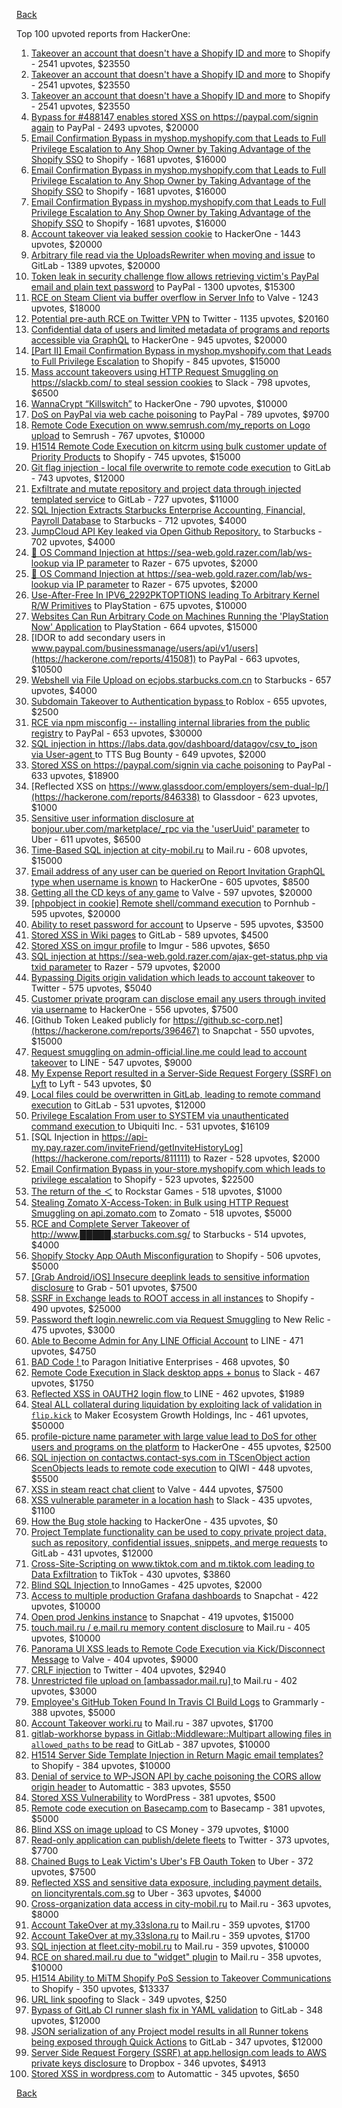 [Back](../README.md)

Top 100 upvoted reports from HackerOne:

1. [Takeover an account that doesn't have a Shopify ID and more](https://hackerone.com/reports/867513) to Shopify - 2541 upvotes, $23550
2. [Takeover an account that doesn't have a Shopify ID and more](https://hackerone.com/reports/867513) to Shopify - 2541 upvotes, $23550
3. [Takeover an account that doesn't have a Shopify ID and more](https://hackerone.com/reports/867513) to Shopify - 2541 upvotes, $23550
4. [Bypass for #488147 enables stored XSS on https://paypal.com/signin again](https://hackerone.com/reports/510152) to PayPal - 2493 upvotes, $20000
5. [Email Confirmation Bypass in myshop.myshopify.com that Leads to Full Privilege Escalation to Any Shop Owner by Taking Advantage of the Shopify SSO](https://hackerone.com/reports/791775) to Shopify - 1681 upvotes, $16000
6. [Email Confirmation Bypass in myshop.myshopify.com that Leads to Full Privilege Escalation to Any Shop Owner by Taking Advantage of the Shopify SSO](https://hackerone.com/reports/791775) to Shopify - 1681 upvotes, $16000
7. [Email Confirmation Bypass in myshop.myshopify.com that Leads to Full Privilege Escalation to Any Shop Owner by Taking Advantage of the Shopify SSO](https://hackerone.com/reports/791775) to Shopify - 1681 upvotes, $16000
8. [Account takeover via leaked session cookie](https://hackerone.com/reports/745324) to HackerOne - 1443 upvotes, $20000
9. [Arbitrary file read via the UploadsRewriter when moving and issue](https://hackerone.com/reports/827052) to GitLab - 1389 upvotes, $20000
10. [Token leak in security challenge flow allows retrieving victim's PayPal email and plain text password](https://hackerone.com/reports/739737) to PayPal - 1300 upvotes, $15300
11. [RCE on Steam Client via buffer overflow in Server Info](https://hackerone.com/reports/470520) to Valve - 1243 upvotes, $18000
12. [Potential pre-auth RCE on Twitter VPN](https://hackerone.com/reports/591295) to Twitter - 1135 upvotes, $20160
13. [Confidential data of users and limited metadata of programs and reports accessible via GraphQL](https://hackerone.com/reports/489146) to HackerOne - 945 upvotes, $20000
14. [[Part II] Email Confirmation Bypass in myshop.myshopify.com that Leads to Full Privilege Escalation](https://hackerone.com/reports/796808) to Shopify - 845 upvotes, $15000
15. [Mass account takeovers using HTTP Request Smuggling on https://slackb.com/ to steal session cookies](https://hackerone.com/reports/737140) to Slack - 798 upvotes, $6500
16. [WannaCrypt “Killswitch”](https://hackerone.com/reports/228648) to HackerOne - 790 upvotes, $10000
17. [DoS on PayPal via web cache poisoning](https://hackerone.com/reports/622122) to PayPal - 789 upvotes, $9700
18. [Remote Code Execution on www.semrush.com/my_reports on Logo upload](https://hackerone.com/reports/403417) to Semrush - 767 upvotes, $10000
19. [H1514 Remote Code Execution on kitcrm using bulk customer update of Priority Products](https://hackerone.com/reports/422944) to Shopify - 745 upvotes, $15000
20. [Git flag injection - local file overwrite to remote code execution](https://hackerone.com/reports/658013) to GitLab - 743 upvotes, $12000
21. [Exfiltrate and mutate repository and project data through injected templated service](https://hackerone.com/reports/446585) to GitLab - 727 upvotes, $11000
22. [SQL Injection Extracts Starbucks Enterprise Accounting, Financial, Payroll Database](https://hackerone.com/reports/531051) to Starbucks - 712 upvotes, $4000
23. [JumpCloud API Key leaked via Open Github Repository.](https://hackerone.com/reports/716292) to Starbucks - 702 upvotes, $4000
24. [🐞 OS Command Injection at https://sea-web.gold.razer.com/lab/ws-lookup via IP parameter](https://hackerone.com/reports/821962) to Razer - 675 upvotes, $2000
25. [🐞 OS Command Injection at https://sea-web.gold.razer.com/lab/ws-lookup via IP parameter](https://hackerone.com/reports/821962) to Razer - 675 upvotes, $2000
26. [Use-After-Free In IPV6_2292PKTOPTIONS leading To Arbitrary Kernel R/W Primitives](https://hackerone.com/reports/826026) to PlayStation - 675 upvotes, $10000
27. [Websites Can Run Arbitrary Code on Machines Running the 'PlayStation Now' Application](https://hackerone.com/reports/873614) to PlayStation - 664 upvotes, $15000
28. [IDOR to add secondary users in www.paypal.com/businessmanage/users/api/v1/users](https://hackerone.com/reports/415081) to PayPal - 663 upvotes, $10500
29. [Webshell via File Upload on ecjobs.starbucks.com.cn](https://hackerone.com/reports/506646) to Starbucks - 657 upvotes, $4000
30. [Subdomain Takeover to Authentication bypass ](https://hackerone.com/reports/335330) to Roblox - 655 upvotes, $2500
31. [RCE via npm misconfig -- installing internal libraries from the public registry](https://hackerone.com/reports/925585) to PayPal - 653 upvotes, $30000
32. [SQL injection in https://labs.data.gov/dashboard/datagov/csv_to_json via User-agent ](https://hackerone.com/reports/297478) to TTS Bug Bounty - 649 upvotes, $2000
33. [Stored XSS on https://paypal.com/signin via cache poisoning](https://hackerone.com/reports/488147) to PayPal - 633 upvotes, $18900
34. [Reflected XSS on https://www.glassdoor.com/employers/sem-dual-lp/](https://hackerone.com/reports/846338) to Glassdoor - 623 upvotes, $1000
35. [Sensitive user information disclosure at bonjour.uber.com/marketplace/_rpc via the 'userUuid' parameter](https://hackerone.com/reports/542340) to Uber - 611 upvotes, $6500
36. [Time-Based SQL injection at city-mobil.ru](https://hackerone.com/reports/868436) to Mail.ru - 608 upvotes, $15000
37. [Email address of any user can be queried on Report Invitation GraphQL type when username is known](https://hackerone.com/reports/792927) to HackerOne - 605 upvotes, $8500
38. [Getting all the CD keys of any game](https://hackerone.com/reports/391217) to Valve - 597 upvotes, $20000
39. [[phpobject in cookie] Remote shell/command execution](https://hackerone.com/reports/141956) to Pornhub - 595 upvotes, $20000
40. [Ability to reset password for account](https://hackerone.com/reports/322985) to Upserve  - 595 upvotes, $3500
41. [Stored XSS in Wiki pages](https://hackerone.com/reports/526325) to GitLab - 589 upvotes, $4500
42. [Stored XSS on imgur profile](https://hackerone.com/reports/484434) to Imgur - 586 upvotes, $650
43. [SQL injection at https://sea-web.gold.razer.com/ajax-get-status.php via txid parameter](https://hackerone.com/reports/819738) to Razer - 579 upvotes, $2000
44. [Bypassing Digits origin validation which leads to account takeover](https://hackerone.com/reports/129873) to Twitter - 575 upvotes, $5040
45. [Customer private program can disclose email any users through invited via username](https://hackerone.com/reports/807448) to HackerOne - 556 upvotes, $7500
46. [Github Token Leaked publicly for https://github.sc-corp.net](https://hackerone.com/reports/396467) to Snapchat - 550 upvotes, $15000
47. [Request smuggling on admin-official.line.me could lead to account takeover](https://hackerone.com/reports/740037) to LINE - 547 upvotes, $9000
48. [My Expense Report resulted in a Server-Side Request Forgery (SSRF) on Lyft](https://hackerone.com/reports/885975) to Lyft - 543 upvotes, $0
49. [Local files could be overwritten in GitLab, leading to remote command execution](https://hackerone.com/reports/587854) to GitLab - 531 upvotes, $12000
50. [Privilege Escalation From user to SYSTEM via unauthenticated command execution ](https://hackerone.com/reports/544928) to Ubiquiti Inc. - 531 upvotes, $16109
51. [SQL Injection in https://api-my.pay.razer.com/inviteFriend/getInviteHistoryLog](https://hackerone.com/reports/811111) to Razer - 528 upvotes, $2000
52. [Email Confirmation Bypass in your-store.myshopify.com which leads to privilege escalation](https://hackerone.com/reports/910300) to Shopify - 523 upvotes, $22500
53. [The return of the ＜](https://hackerone.com/reports/639684) to Rockstar Games - 518 upvotes, $1000
54. [Stealing Zomato X-Access-Token: in Bulk using HTTP Request Smuggling on api.zomato.com](https://hackerone.com/reports/771666) to Zomato - 518 upvotes, $5000
55. [RCE and Complete Server Takeover of http://www.█████.starbucks.com.sg/](https://hackerone.com/reports/502758) to Starbucks - 514 upvotes, $4000
56. [Shopify Stocky App OAuth Misconfiguration](https://hackerone.com/reports/740989) to Shopify - 506 upvotes, $5000
57. [[Grab Android/iOS] Insecure deeplink leads to sensitive information disclosure](https://hackerone.com/reports/401793) to Grab - 501 upvotes, $7500
58. [SSRF in Exchange leads to ROOT access in all instances](https://hackerone.com/reports/341876) to Shopify - 490 upvotes, $25000
59. [Password theft login.newrelic.com via Request Smuggling](https://hackerone.com/reports/498052) to New Relic - 475 upvotes, $3000
60. [Able to Become Admin for Any LINE Official Account](https://hackerone.com/reports/698579) to LINE - 471 upvotes, $4750
61. [BAD Code ! ](https://hackerone.com/reports/180074) to Paragon Initiative Enterprises - 468 upvotes, $0
62. [Remote Code Execution in Slack desktop apps + bonus](https://hackerone.com/reports/783877) to Slack - 467 upvotes, $1750
63. [Reflected XSS in OAUTH2 login flow ](https://hackerone.com/reports/697099) to LINE - 462 upvotes, $1989
64. [Steal ALL collateral during liquidation by exploiting lack of validation in `flip.kick`](https://hackerone.com/reports/684092) to Maker Ecosystem Growth Holdings, Inc - 461 upvotes, $50000
65. [profile-picture name parameter with large value lead to DoS for other users and programs on the platform](https://hackerone.com/reports/764434) to HackerOne - 455 upvotes, $2500
66. [SQL injection on contactws.contact-sys.com in TScenObject action ScenObjects leads to remote code execution](https://hackerone.com/reports/816254) to QIWI - 448 upvotes, $5500
67. [XSS in steam react chat client](https://hackerone.com/reports/409850) to Valve - 444 upvotes, $7500
68. [XSS vulnerable parameter in a location hash](https://hackerone.com/reports/146336) to Slack - 435 upvotes, $1100
69. [How the Bug stole hacking](https://hackerone.com/reports/762510) to HackerOne - 435 upvotes, $0
70. [Project Template functionality can be used to copy private project data, such as repository, confidential issues, snippets, and merge requests](https://hackerone.com/reports/689314) to GitLab - 431 upvotes, $12000
71. [Cross-Site-Scripting on www.tiktok.com and m.tiktok.com leading to Data Exfiltration](https://hackerone.com/reports/968082) to TikTok - 430 upvotes, $3860
72. [Blind SQL Injection ](https://hackerone.com/reports/758654) to InnoGames - 425 upvotes, $2000
73. [Access to multiple production Grafana dashboards](https://hackerone.com/reports/663628) to Snapchat - 422 upvotes, $10000
74. [Open prod Jenkins instance](https://hackerone.com/reports/231460) to Snapchat - 419 upvotes, $15000
75. [touch.mail.ru / e.mail.ru memory content disclosure](https://hackerone.com/reports/513236) to Mail.ru - 405 upvotes, $10000
76. [Panorama UI XSS leads to Remote Code Execution via Kick/Disconnect Message](https://hackerone.com/reports/631956) to Valve - 404 upvotes, $9000
77. [CRLF injection](https://hackerone.com/reports/446271) to Twitter - 404 upvotes, $2940
78. [Unrestricted file upload on [ambassador.mail.ru] ](https://hackerone.com/reports/854032) to Mail.ru - 402 upvotes, $3000
79. [Employee's GitHub Token Found In Travis CI Build Logs](https://hackerone.com/reports/496937) to Grammarly - 388 upvotes, $5000
80. [Account Takeover worki.ru](https://hackerone.com/reports/744662) to Mail.ru - 387 upvotes, $1700
81. [gitlab-workhorse bypass in Gitlab::Middleware::Multipart allowing files in `allowed_paths` to be read](https://hackerone.com/reports/850447) to GitLab - 387 upvotes, $10000
82. [H1514 Server Side Template Injection in Return Magic email templates?](https://hackerone.com/reports/423541) to Shopify - 384 upvotes, $10000
83. [Denial of service to WP-JSON API by cache poisoning the CORS allow origin header](https://hackerone.com/reports/591302) to Automattic - 383 upvotes, $550
84. [Stored XSS Vulnerability](https://hackerone.com/reports/643908) to WordPress - 381 upvotes, $500
85. [Remote code execution on Basecamp.com](https://hackerone.com/reports/365271) to Basecamp - 381 upvotes, $5000
86. [Blind XSS on image upload](https://hackerone.com/reports/1010466) to CS Money - 379 upvotes, $1000
87. [Read-only application can publish/delete fleets](https://hackerone.com/reports/1032468) to Twitter - 373 upvotes, $7700
88. [Chained Bugs to Leak Victim's Uber's FB Oauth Token](https://hackerone.com/reports/202781) to Uber - 372 upvotes, $7500
89. [Reflected XSS and sensitive data exposure, including payment details, on lioncityrentals.com.sg](https://hackerone.com/reports/340431) to Uber - 363 upvotes, $4000
90. [Cross-organization data access in city-mobil.ru](https://hackerone.com/reports/863983) to Mail.ru - 363 upvotes, $8000
91. [Account TakeOver at my.33slona.ru](https://hackerone.com/reports/773519) to Mail.ru - 359 upvotes, $1700
92. [Account TakeOver at my.33slona.ru](https://hackerone.com/reports/773519) to Mail.ru - 359 upvotes, $1700
93. [SQL injection at fleet.city-mobil.ru](https://hackerone.com/reports/881901) to Mail.ru - 359 upvotes, $10000
94. [RCE on shared.mail.ru due to "widget" plugin](https://hackerone.com/reports/518637) to Mail.ru - 358 upvotes, $10000
95. [H1514 Ability to MiTM Shopify PoS Session to Takeover Communications](https://hackerone.com/reports/423467) to Shopify - 350 upvotes, $13337
96. [URL link spoofing](https://hackerone.com/reports/481472) to Slack - 349 upvotes, $250
97. [Bypass of GitLab CI runner slash fix in YAML validation](https://hackerone.com/reports/409395) to GitLab - 348 upvotes, $12000
98. [JSON serialization of any Project model results in all Runner tokens being exposed through Quick Actions](https://hackerone.com/reports/509924) to GitLab - 347 upvotes, $12000
99. [Server Side Request Forgery (SSRF) at app.hellosign.com leads to AWS private keys disclosure](https://hackerone.com/reports/923132) to Dropbox - 346 upvotes, $4913
100. [Stored XSS in wordpress.com](https://hackerone.com/reports/733248) to Automattic - 345 upvotes, $650


[Back](../README.md)